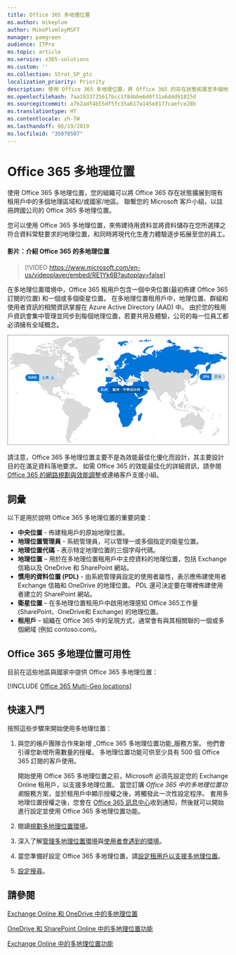 ```yaml
---
title: Office 365 多地理位置
ms.author: mikeplum
author: MikePlumleyMSFT
manager: pamgreen
audience: ITPro
ms.topic: article
ms.service: o365-solutions
ms.custom: ''
ms.collection: Strat_SP_gtc
localization_priority: Priority
description: 使用 Office 365 多地理位置，將 Office 365 的存在狀態拓展至多個地理區域。
ms.openlocfilehash: 7aa1933725617bcc1f84bbe6d0f31a6ddd91815d
ms.sourcegitcommit: a7b2adf4b55df5fc35a617a145e8177caefce28b
ms.translationtype: HT
ms.contentlocale: zh-TW
ms.lasthandoff: 06/19/2019
ms.locfileid: "35078507"
---
```

# <a name="office-365-multi-geo"></a>Office 365 多地理位置

使用 Office 365 多地理位置，您的組織可以將 Office 365 存在狀態擴展到現有租用戶中的多個地理區域和/或國家/地區。 聯繫您的 Microsoft 客戶小組，以註冊跨國公司的 Office 365 多地理位置。
  
您可以使用 Office 365 多地理位置，來佈建待用資料並將資料儲存在您所選擇之符合資料常駐要求的地理位置，和同時將現代化生產力體驗逐步拓展至您的員工。

#### <a name="video-introducing-office-365-multi-geo"></a>影片：介紹 Office 365 的多地理位置

> [!VIDEO https://www.microsoft.com/en-us/videoplayer/embed/RE1Yk6B?autoplay=false]

在多地理位置環境中，Office 365 租用戶包含一個中央位置(最初佈建 Office 365 訂閱的位置) 和一個或多個衛星位置。 在多地理位置租用戶中，地理位置、群組和使用者資訊的相關資訊掌握在 Azure Active Directory (AAD) 中。 由於您的租用戶資訊會集中管理並同步到每個地理位置，若要共用及體驗，公司的每一位員工都必須擁有全域概念。

![SharePoint 系統管理中心內多地理位置地圖的螢幕擷取畫面](media/multi-geo-world-map.png)

請注意，Office 365 多地理位置主要不是為效能最佳化優化而設計，其主要設計目的在滿足資料落地要求。 如需 Office 365 的效能最佳化的詳細資訊，請參閱 [ Office 365 的網路規劃與效能調整](https://support.office.com/article/e5f1228c-da3c-4654-bf16-d163daee8848)或連絡客戶支援小組。

## <a name="terminology"></a>詞彙

以下是用於說明 Office 365 多地理位置的重要詞彙：

- **中央位置** - 佈建租用戶的原始地理位置。
- **地理位置管理員** - 系統管理員，可以管理一或多個指定的衛星位置。
- **地理位置代碼** - 表示特定地理位置的三個字母代碼。
- **地理位置** – 用於在多地理位置租用戶中主控資料的地理位置，包括 Exchange 信箱以及 OneDrive 和 SharePoint 網站。
- **慣用的資料位置 (PDL)** - 由系統管理員設定的使用者屬性，表示應佈建使用者 Exchange 信箱和 OneDrive 的地理位置。 PDL 還可決定要在哪裡佈建使用者建立的 SharePoint 網站。
- **衛星位置** – 在多地理位置租用戶中啟用地理感知 Office 365工作量 (SharePoint、OneDrive和 Exchange) 的地理位置。
- **租用戶** – 組織在 Office 365 中的呈現方式，通常會有與其相關聯的一個或多個網域 (例如 contoso.com)。

## <a name="office-365-multi-geo-availability"></a>Office 365 多地理位置可用性

目前在這些地區與國家中提供 Office 365 多地理位置：

[!INCLUDE [Office 365 Multi-Geo locations](includes/office-365-multi-geo-locations.md)]

## <a name="getting-started"></a>快速入門

按照這些步驟來開始使用多地理位置：

1. 與您的帳戶團隊合作來新增 _Office 365 多地理位置功能_服務方案。 他們會引導您新增所需數量的授權。 多地理位置功能可供至少具有 500 個 Office 365 訂閱的客戶使用。

   開始使用 Office 365 多地理位置之前，Microsoft 必須先設定您的 Exchange Online 租用戶，以支援多地理位置。 當您訂購 *Office 365 中的多地理位置功能*服務方案，並於租用戶中顯示授權之後，將觸發此一次性設定程序。 套用多地理位置授權之後，您會在 [Office 365 訊息中心](https://support.office.com/article/38FB3333-BFCC-4340-A37B-DEDA509C2093)收到通知，然後就可以開始進行設定並使用 Office 365 多地理位置功能。

2. 閱讀[規劃多地理位置環境](plan-for-multi-geo.md)。

3. 深入了解[管理多地理位置環境](administering-a-multi-geo-environment.md)與[使用者會遇到的環境](multi-geo-user-experience.md)。

4. 當您準備好設定 Office 365 多地理位置，請[設定租用戶以支援多地理位置](multi-geo-tenant-configuration.md)。

5. [設定搜尋](configure-search-for-multi-geo.md)。

## <a name="see-also"></a>請參閱

[Exchange Online 和 OneDrive 中的多地理位置](https://Aka.ms/GoMultiGeo)

[OneDrive 和 SharePoint Online 中的多地理位置功能](https://docs.microsoft.com/office365/enterprise/multi-geo-capabilities-in-onedrive-and-sharepoint-online-in-office-365)

[Exchange Online 中的多地理位置功能](https://docs.microsoft.com/office365/enterprise/multi-geo-capabilities-in-exchange-online)
